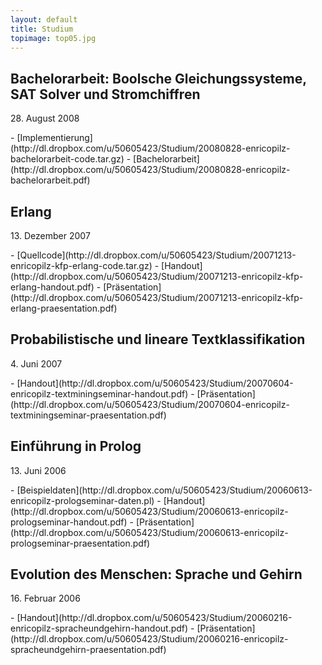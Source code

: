 ```yaml
---
layout: default
title: Studium
topimage: top05.jpg
---
```


Bachelorarbeit: Boolsche Gleichungssysteme, SAT Solver und Stromchiffren
------------------------------------------------------------------------
<p class="date">28. August 2008</p>
- [Implementierung](http://dl.dropbox.com/u/50605423/Studium/20080828-enricopilz-bachelorarbeit-code.tar.gz)
- [Bachelorarbeit](http://dl.dropbox.com/u/50605423/Studium/20080828-enricopilz-bachelorarbeit.pdf)

Erlang
------
<p class="date">13. Dezember 2007</p>
- [Quellcode](http://dl.dropbox.com/u/50605423/Studium/20071213-enricopilz-kfp-erlang-code.tar.gz)
- [Handout](http://dl.dropbox.com/u/50605423/Studium/20071213-enricopilz-kfp-erlang-handout.pdf)
- [Präsentation](http://dl.dropbox.com/u/50605423/Studium/20071213-enricopilz-kfp-erlang-praesentation.pdf)

Probabilistische und lineare Textklassifikation
-----------------------------------------------
<p class="date">4. Juni 2007</p>
- [Handout](http://dl.dropbox.com/u/50605423/Studium/20070604-enricopilz-textminingseminar-handout.pdf)
- [Präsentation](http://dl.dropbox.com/u/50605423/Studium/20070604-enricopilz-textminingseminar-praesentation.pdf)

Einführung in Prolog
--------------------
<p class="date">13. Juni 2006</p>
- [Beispieldaten](http://dl.dropbox.com/u/50605423/Studium/20060613-enricopilz-prologseminar-daten.pl)
- [Handout](http://dl.dropbox.com/u/50605423/Studium/20060613-enricopilz-prologseminar-handout.pdf)
- [Präsentation](http://dl.dropbox.com/u/50605423/Studium/20060613-enricopilz-prologseminar-praesentation.pdf)

Evolution des Menschen: Sprache und Gehirn
------------------------------------------
<p class="date">16. Februar 2006</p>
- [Handout](http://dl.dropbox.com/u/50605423/Studium/20060216-enricopilz-spracheundgehirn-handout.pdf)
- [Präsentation](http://dl.dropbox.com/u/50605423/Studium/20060216-enricopilz-spracheundgehirn-praesentation.pdf)


